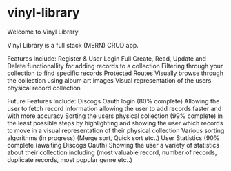 # vinyl-library

Welcome to Vinyl Library

Vinyl Library is a full stack (MERN) CRUD app.

Features Include:
  Register & User Login
  Full Create, Read, Update and Delete functionallity for adding records to a collection
  Filtering through your collection to find specific records
  Protected Routes
  Visually browse through the collection using album art images
  Visual representation of the users physical record collection
  
 Future Features Include:
  Discogs Oauth login (80% complete)
    Allowing the user to fetch record information allowing the user to add records faster and with more accuracy
  Sorting the users physical collection (99% complete)
    in the least possible steps by highlighting and showing the user which records to move in a visual representation of their physical collection
  Various sorting algorithms (in progress)
    (Merge sort, Quick sort etc..)
  User Statistics (90% complete (awaiting Discogs Oauth)
    Showing the user a variety of statistics about their collection including (most valuable record, number of records, duplicate records, most popular genre etc..)
   
 
  
